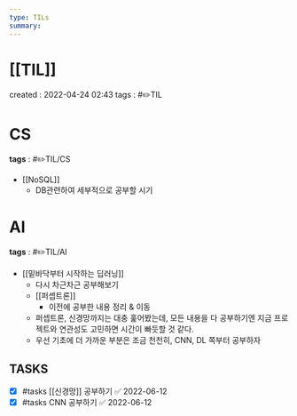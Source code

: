 ```yaml
---
type: TILs
summary: 
---
```


# [[TIL]]
created : 2022-04-24 02:43
tags : #✏️TIL

# CS
**tags** : #✏️TIL/CS
- [[NoSQL]]
	- DB관련하여 세부적으로 공부할 시기

# AI
**tags** : #✏️TIL/AI
- [[밑바닥부터 시작하는 딥러닝]]
	- 다시 차근차근 공부해보기
	- [[퍼셉트론]]
		- 이전에 공부한 내용 정리 & 이동
	- 퍼셉트론, 신경망까지는 대충 훑어봤는데, 모든 내용을 다 공부하기엔 지금 프로젝트와 연관성도 고민하면 시간이 빠듯할 것 같다.
	- 우선 기초에 더 가까운 부분은 조금 천천히, CNN, DL 쪽부터 공부하자

## TASKS
- [x] #tasks [[신경망]] 공부하기 ✅ 2022-06-12
- [x] #tasks CNN 공부하기 ✅ 2022-06-12
